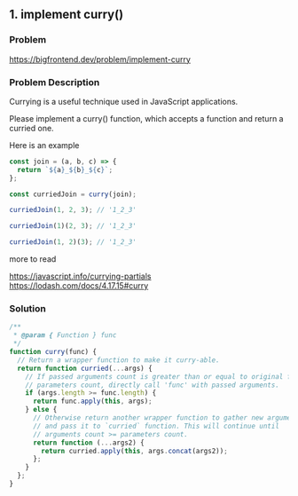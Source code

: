 ## 1. implement curry()

### Problem

https://bigfrontend.dev/problem/implement-curry

### Problem Description

Currying is a useful technique used in JavaScript applications.

Please implement a curry() function, which accepts a function and return a curried one.

Here is an example

```js
const join = (a, b, c) => {
  return `${a}_${b}_${c}`;
};

const curriedJoin = curry(join);

curriedJoin(1, 2, 3); // '1_2_3'

curriedJoin(1)(2, 3); // '1_2_3'

curriedJoin(1, 2)(3); // '1_2_3'
```

more to read

https://javascript.info/currying-partials
https://lodash.com/docs/4.17.15#curry

### Solution

```js
/**
 * @param { Function } func
 */
function curry(func) {
  // Return a wrapper function to make it curry-able.
  return function curried(...args) {
    // If passed arguments count is greater than or equal to original function 'func'
    // parameters count, directly call 'func' with passed arguments.
    if (args.length >= func.length) {
      return func.apply(this, args);
    } else {
      // Otherwise return another wrapper function to gather new argument
      // and pass it to `curried` function. This will continue until
      // arguments count >= parameters count.
      return function (...args2) {
        return curried.apply(this, args.concat(args2));
      };
    }
  };
}
```
